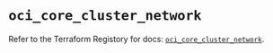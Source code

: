 # `oci_core_cluster_network`

Refer to the Terraform Registory for docs: [`oci_core_cluster_network`](https://registry.terraform.io/providers/oracle/oci/6.18.0/docs/resources/core_cluster_network).

